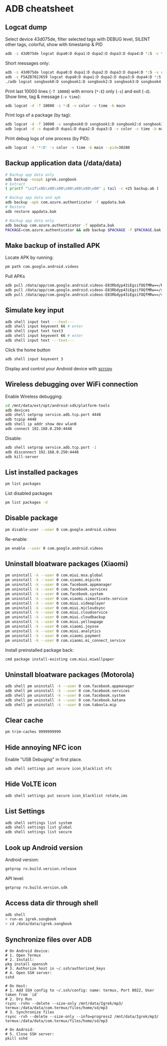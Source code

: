 # ADB cheatsheet
## Logcat dump
Select device 43d075de, filter selected tags with DEBUG level, SILENT other tags, colorful, show with timestamp & PID
```sh
adb -s 43d075de logcat dupa0:D dupa1:D dupa2:D dupa3:D dupa4:D *:S -v time -v color
```
Short messages only:
```sh
adb -s 43d075de logcat dupa0:D dupa1:D dupa2:D dupa3:D dupa4:D *:S -v raw -v color
adb -s F5AZB702J659 logcat dupa0:D dupa1:D dupa2:D dupa3:D dupa4:D *:S -v raw -v color
./adb logcat songbook0:D songbook1:D songbook2:D songbook3:D songbook4:D '*:S' -v raw -v color
```

Print last 10000 lines (`-T 10000`) with errors (`*:E`) only (`-s`) and exit (`-d`). Show time, tag & message (`-v time`):
```sh
adb logcat -d -T 10000 -s *:E -v color -v time -b main
```

Print logs of a package (by tag):
```sh
adb logcat -d -T 10000 -s songbook0:D songbook1:D songbook2:d songbook3:D songbook4:D -v color -v time -b main
adb logcat -d -s dupa0:D dupa1:D dupa2:D dupa3:D -v color -v time -b main
```

Print debug logs of one process (by PID):
```sh
adb logcat -d '*:D' -v color -v time -b main --pid=30280
```

## Backup application data (/data/data)
```sh
# Backup app data only
adb backup -noapk igrek.songbook
# Extract
( printf "\x1f\x8b\x08\x00\x00\x00\x00\x00" ; tail -c +25 backup.ab ) |  tar xfvz -

# Backup app data and apk
adb backup -apk com.azure.authenticator -f appdata.bak
# Restore
adb restore appdata.bak

# Backup app data only
adb backup com.azure.authenticator -f appdata.bak
PACKAGE=com.azure.authenticator && adb backup $PACKAGE -f $PACKAGE.bak
```

## Make backup of installed APK
Locate APK by running:
```sh
pm path com.google.android.videos
```

Pull APKs
```sh
adb pull /data/app/com.google.android.videos-E83Rbdyp43iEgzifOQfMRw==/base.apk com.google.android.videos.bak.apk
adb pull /data/app/com.google.android.videos-E83Rbdyp43iEgzifOQfMRw==/split_config.armeabi_v7a.apk split_config.armeabi_v7a.apk
adb pull /data/app/com.google.android.videos-E83Rbdyp43iEgzifOQfMRw==/split_config.xhdpi.apk split_config.xhdpi.apk
```

## Simulate key input
```sh
adb shell input text ---text---
adb shell input keyevent 66 # enter
adb shell input text text3
adb shell input keyevent 66 # enter
adb shell input text ---text---
```

Click the home button
```sh
adb shell input keyevent 3
```

Display and control your Android device with [scrcpy](https://github.com/Genymobile/scrcpy)

## Wireless debugging over WiFi connection
Enable Wireless debugging:
```sh
cd /mnt/data/ext/opt/android-sdk/platform-tools
adb devices
adb shell setprop service.adb.tcp.port 4448
adb tcpip 4448
adb shell ip addr show dev wlan0
adb connect 192.168.0.250:4448
```
Disable:
```sh
adb shell setprop service.adb.tcp.port -1
adb disconnect 192.168.0.250:4448
adb kill-server
```

## List installed packages
```sh
pm list packages
```

List disabled packages
```sh
pm list packages -d
```

## Disable package
```sh
pm disable-user --user 0 com.google.android.videos
```

Re-enable:
```sh
pm enable --user 0 com.google.android.videos
```

## Uninstall bloatware packages (Xiaomi)
```sh
pm uninstall -k --user 0 com.miui.msa.global
pm uninstall -k --user 0 com.xiaomi.mipicks
pm uninstall -k --user 0 com.facebook.appmanager
pm uninstall -k --user 0 com.facebook.services
pm uninstall -k --user 0 com.facebook.system
pm uninstall -k --user 0 com.xiaomi.simactivate.service
pm uninstall -k --user 0 com.miui.videoplayer
pm uninstall -k --user 0 com.miui.micloudsync
pm uninstall -k --user 0 com.miui.cloudservice
pm uninstall -k --user 0 com.miui.cloudbackup
pm uninstall -k --user 0 com.miui.yellowpage
pm uninstall -k --user 0 com.xiaomi.joyose
pm uninstall -k --user 0 com.miui.analytics
pm uninstall -k --user 0 com.xiaomi.payment
pm uninstall -k --user 0 com.xiaomi.mi_connect_service
```

Install preinstalled package back:
```sh
cmd package install-existing com.miui.miwallpaper
```

## Uninstall bloatware packages (Motorola)
```sh
adb shell pm uninstall -k --user 0 com.facebook.appmanager
adb shell pm uninstall -k --user 0 com.facebook.services
adb shell pm uninstall -k --user 0 com.facebook.system
adb shell pm uninstall -k --user 0 com.facebook.katana
adb shell pm uninstall -k --user 0 com.taboola.mip
```

## Clear cache
```sh
pm trim-caches 9999999999
```

## Hide annoying NFC icon
Enable "USB Debuging" in first place.
```sh
adb shell settings put secure icon_blacklist nfc
```

## Hide VoLTE icon
```sh
adb shell settings put secure icon_blacklist rotate,ims
```

## List Settings
```sh
adb shell settings list system
adb shell settings list global
adb shell settings list secure
```

## Look up Android version
Android version:
```sh
getprop ro.build.version.release
```
API level:
```sh
getprop ro.build.version.sdk
```

## Access data dir through shell
```sh
adb shell
> run-as igrek.songbook
> cd /data/data/igrek.songbook
```

## Synchronize files over ADB
```shell
# On Android device:
# 1. Open Termux
# 2. Install:
pkg install openssh
# 3. Authorize host in ~/.ssh/authorized_keys
# 4. Open SSH server:
sshd

# On Host:
# 1. Add SSH config to ~/.ssh/config: name: termux, Port 8022, User taken from `id`
# 2. Dry Run
rsync -rvhn --delete --size-only /mnt/data/Igrek/mp3/ termux:/data/data/com.termux/files/home/sd/mp3
# 3. Synchronize files
rsync -rvh --delete --size-only --info=progress2 /mnt/data/Igrek/mp3/ termux:/data/data/com.termux/files/home/sd/mp3

# On Android:
# 5. Close SSH server:
pkill sshd
```
